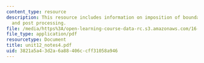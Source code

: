 ```yaml
---
content_type: resource
description: This resource includes information on imposition of boundary conditions,
  and post processing.
file: /media/https%3A/open-learning-course-data-rc.s3.amazonaws.com/16-21-techniques-for-structural-analysis-and-design-spring-2005/3821a5a43d2a6a88406ccff31058a946_unit12_notes4.pdf
file_type: application/pdf
resourcetype: Document
title: unit12_notes4.pdf
uid: 3821a5a4-3d2a-6a88-406c-cff31058a946
---
```


